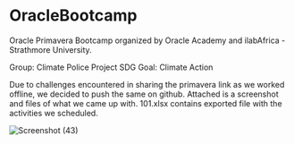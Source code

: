 # OracleBootcamp

Oracle Primavera Bootcamp organized by Oracle Academy and ilabAfrica - Strathmore University.

Group: Climate Police
Project SDG Goal: Climate Action


Due to challenges encountered in sharing the primavera link as we worked offline, we decided to push the same on github. Attached is a screenshot and files of what we came up with. 101.xlsx contains exported file with the activities we scheduled.

![Screenshot (43)](https://user-images.githubusercontent.com/69391540/202533450-e1c59ad6-0582-40da-b652-04f8ba674bd6.png)

